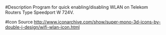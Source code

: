 #Description
Program for quick enabling/disabling WLAN on Telekom Routers Type Speedport W 724V.

#Icon Source
http://www.iconarchive.com/show/super-mono-3d-icons-by-double-j-design/wifi-wlan-icon.html